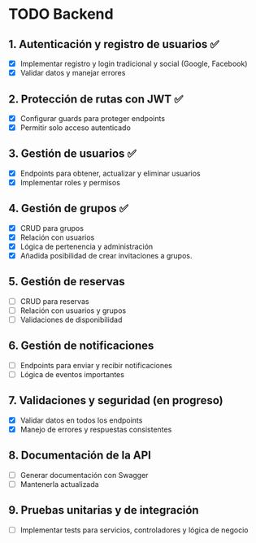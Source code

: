# TODO Backend

## 1. Autenticación y registro de usuarios ✅
- [x] Implementar registro y login tradicional y social (Google, Facebook)
- [x] Validar datos y manejar errores

## 2. Protección de rutas con JWT ✅
- [x] Configurar guards para proteger endpoints
- [x] Permitir solo acceso autenticado

## 3. Gestión de usuarios ✅
- [x] Endpoints para obtener, actualizar y eliminar usuarios
- [x] Implementar roles y permisos

## 4. Gestión de grupos ✅
- [x] CRUD para grupos
- [x] Relación con usuarios
- [x] Lógica de pertenencia y administración
- [x] Añadida posibilidad de crear invitaciones a grupos.

## 5. Gestión de reservas
- [ ] CRUD para reservas
- [ ] Relación con usuarios y grupos
- [ ] Validaciones de disponibilidad

## 6. Gestión de notificaciones
- [ ] Endpoints para enviar y recibir notificaciones
- [ ] Lógica de eventos importantes

## 7. Validaciones y seguridad (en progreso)
- [x] Validar datos en todos los endpoints
- [x] Manejo de errores y respuestas consistentes

## 8. Documentación de la API
- [ ] Generar documentación con Swagger
- [ ] Mantenerla actualizada

## 9. Pruebas unitarias y de integración
- [ ] Implementar tests para servicios, controladores y lógica de negocio
